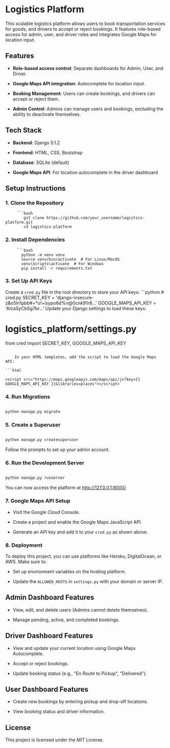 # Logistics Platform

This scalable logistics platform allows users to book transportation services for goods, and drivers to accept or reject bookings. It features role-based access for admin, user, and driver roles and integrates Google Maps for location input.

## Features

- **Role-based access control**: Separate dashboards for Admin, User, and Driver.

- **Google Maps API integration**: Autocomplete for location input.

- **Booking Management**: Users can create bookings, and drivers can accept or reject them.

- **Admin Control**: Admins can manage users and bookings, excluding the ability to deactivate themselves.

## Tech Stack

- **Backend**: Django 5.1.2

- **Frontend**: HTML, CSS, Bootstrap

- **Database**: SQLite (default)

- **Google Maps API**: For location autocomplete in the driver dashboard

## Setup Instructions

### 1. **Clone the Repository**

         ```bash
            git clone https://github.com/your_username/logistics-platform.git
            cd logistics-platform
     

### 2. **Install Dependencies**
         ```bash
           python -m venv venv
           source venv/bin/activate  # For Linux/MacOS
           venv\Scripts\activate  # For Windows
           pip install -r requirements.txt

### 3. **Set Up API Keys**

Create a `cred.py` file in the root directory to store your API keys:
      ```python
      # cred.py
      SECRET_KEY = 'django-insecure-z&o5ln1pbb#+*o!+isypo6d%v@0cnk91r8...'
      GOOGLE_MAPS_API_KEY = 'AIzaSyCbSg7br...'
      Update your Django settings to load these keys:
      

# logistics_platform/settings.py

from cred import SECRET_KEY, GOOGLE_MAPS_API_KEY

```

    In your HTML templates, add the script to load the Google Maps API:

```html

<script src="https://maps.googleapis.com/maps/api/js?key={{ GOOGLE_MAPS_API_KEY }}&libraries=places"></script>

```

### 4. **Run Migrations**

```bash

python manage.py migrate

```

### 5. **Create a Superuser**

```bash

python manage.py createsuperuser

```

Follow the prompts to set up your admin account.

### 6. **Run the Development Server**

```bash

python manage.py runserver

```

You can now access the platform at http://127.0.0.1:8000/.

### 7. **Google Maps API Setup**

- Visit the Google Cloud Console.

- Create a project and enable the Google Maps JavaScript API.

- Generate an API key and add it to your `cred.py` as shown above.

### 8. **Deployment**

To deploy this project, you can use platforms like Heroku, DigitalOcean, or AWS. Make sure to:

- Set up environment variables on the hosting platform.

- Update the `ALLOWED_HOSTS` in `settings.py` with your domain or server IP.

## Admin Dashboard Features

- View, edit, and delete users (Admins cannot delete themselves).

- Manage pending, active, and completed bookings.

## Driver Dashboard Features

- View and update your current location using Google Maps Autocomplete.

- Accept or reject bookings.

- Update booking status (e.g., "En Route to Pickup", "Delivered").

## User Dashboard Features

- Create new bookings by entering pickup and drop-off locations.

- View booking status and driver information.

## License

This project is licensed under the MIT License.
